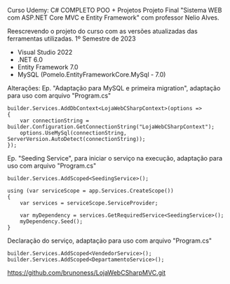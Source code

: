 Curso Udemy: C# COMPLETO POO + Projetos
Projeto Final "Sistema WEB com ASP.NET Core MVC e Entity Framework" com professor Nelio Alves. 

Reescrevendo o projeto do curso com as versões atualizadas das ferramentas utilizadas.
1º Semestre de 2023 
* Visual Studio 2022
* .NET 6.0
* Entity Framework 7.0
* MySQL (Pomelo.EntityFrameworkCore.MySql - 7.0)

Alterações:
Ep. "Adaptação para MySQL e primeira migration", adaptação para uso com arquivo "Program.cs"

    builder.Services.AddDbContext<LojaWebCSharpContext>(options =>
    {
        var connectionString = builder.Configuration.GetConnectionString("LojaWebCSharpContext");
        options.UseMySql(connectionString, ServerVersion.AutoDetect(connectionString));
    });

Ep. "Seeding Service", para iniciar o serviço na execução, adaptação para uso com arquivo "Program.cs"

    builder.Services.AddScoped<SeedingService>();

    using (var serviceScope = app.Services.CreateScope()) 
    {
        var services = serviceScope.ServiceProvider;
    
        var myDependency = services.GetRequiredService<SeedingService>();
        myDependency.Seed();
    }

Declaração do serviço, adaptação para uso com arquivo "Program.cs"

    builder.Services.AddScoped<VendedorService>();
    builder.Services.AddScoped<DepartamentoService>();


https://github.com/brunoness/LojaWebCSharpMVC.git